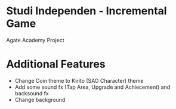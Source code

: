 # Studi Independen - Incremental Game
Agate Academy Project

# Additional Features
- Change Coin theme to Kirito (SAO Character) theme
- Add some sound fx (Tap Area, Upgrade and Achiecement) and backsound fx
- Change background
